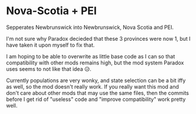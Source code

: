 ﻿# Nova-Scotia + PEI

 Sepperates Newbrunswick into Newbrunswick, Nova Scotia and PEI.

 I'm not sure why Paradox decieded that these 3 provinces were now 1, but I have taken it upon myself to fix that.

 I am hoping to be able to overwrite as little base code as I can so that compatibility with other mods remains high, but the mod system Paradox uses seems to not like that idea 😥.

 Currently populations are very wonky, and state selection can be a bit iffy as well, so the mod doesn't really work. If you really want this mod and don't care about other mods that may use the same files, then the commits before I get rid of "useless" code and "improve compatibility" work pretty well.
